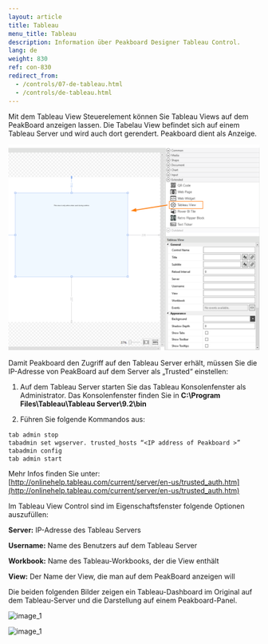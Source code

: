 ```yaml
---
layout: article
title: Tableau
menu_title: Tableau
description: Information über Peakboard Designer Tableau Control.
lang: de
weight: 830
ref: con-830
redirect_from:
  - /controls/07-de-tableau.html
  - /controls/de-tableau.html
---
```


Mit dem Tableau View Steuerelement können Sie Tableau Views auf dem PeakBoard anzeigen lassen. Die Tabelau View befindet sich auf einem Tableau Server und wird auch dort gerendert. Peakboard dient als Anzeige.

![image_1](/assets/images/Controls/Tableau/ControlsTableau01.png)

Damit Peakboard den Zugriff auf den Tableau Server erhält, müssen Sie die IP-Adresse von PeakBoard auf dem Server als „Trusted“ einstellen:

1. Auf dem Tableau Server starten Sie das Tableau Konsolenfenster als Administrator. Das Konsolenfenster finden Sie in **C:\Program Files\Tableau\Tableau Server\9.2\bin**

2. Führen Sie folgende Kommandos aus:

```
tab admin stop
tabadmin set wgserver. trusted_hosts “<IP address of Peakboard >”
tabadmin config
tab admin start
```

Mehr Infos finden Sie unter: [http://onlinehelp.tableau.com/current/server/en-us/trusted_auth.htm](http://onlinehelp.tableau.com/current/server/en-us/trusted_auth.htm)

Im Tableau View Control sind im Eigenschaftsfenster folgende Optionen auszufüllen:

**Server:** IP-Adresse des Tableau Servers

**Username:**  Name des Benutzers auf dem Tableau Server

**Workbook:** Name des Tableau-Workbooks, der die View enthält

**View:** Der Name der View, die man auf dem PeakBoard anzeigen will


Die beiden folgenden Bilder zeigen ein Tableau-Dashboard im Original auf dem Tableau-Server und die Darstellung auf einem Peakboard-Panel.

![image_1](/assets/images/Controls/Tableau/ControlsTableau02.png)

![image_1](/assets/images/Controls/Tableau/ControlsTableau03.png)
